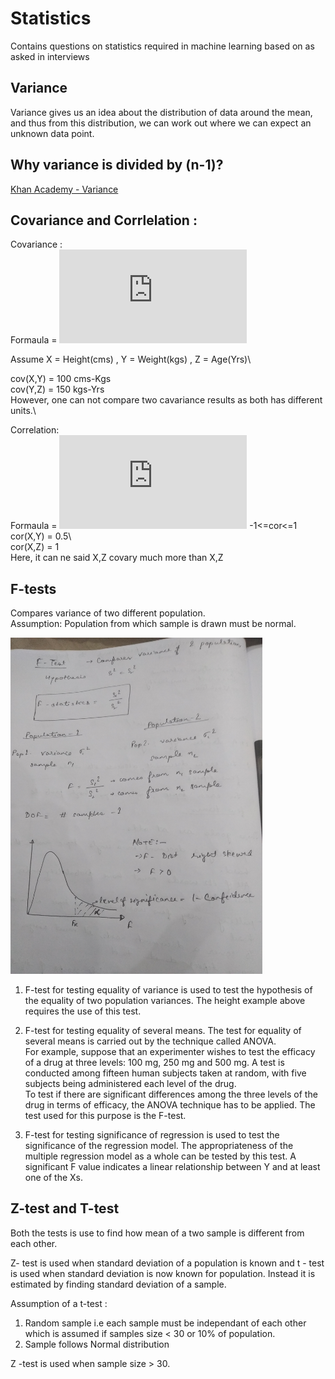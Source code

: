 # Statistics
Contains questions on statistics required in machine learning based on as asked in interviews


## Variance
Variance gives us an idea about the distribution of data around the mean, and thus from this distribution, we can work out where we can expect an unknown data point. 

## Why variance is divided by (n-1)?
[Khan Academy - Variance](https://www.khanacademy.org/math/ap-statistics/summarizing-quantitative-data-ap/more-standard-deviation/v/another-simulation-giving-evidence-that-n-1-gives-us-an-unbiased-estimate-of-variance)

## Covariance and Corrlelation :

Covariance :\
Formaula = ![first equation](https://latex.codecogs.com/gif.latex?%5Cfrac%7B%5Csum%20%28X-%5Cbar%7BX%7D%29%28Y-%5Cbar%7BY%7D%29%7D%7BN%7D)

Assume X  = Height(cms) , Y = Weight(kgs) , Z = Age(Yrs)\

cov(X,Y) = 100 cms-Kgs\
cov(Y,Z) = 150 kgs-Yrs\
However, one can not compare two cavariance results as both has different units.\

Correlation:\
Formaula = ![second equation](https://latex.codecogs.com/gif.latex?%5Cfrac%7Bcov%28X%2CY%29%7D%7Bcov%28X%29cov%28Y%29%7D)                 -1<=cor<=1\
cor(X,Y) = 0.5\            
cor(X,Z) = 1\
Here, it can ne said X,Z covary much more than X,Z 


## F-tests 

Compares variance of two different population.\
Assumption:  Population from which sample is drawn must be normal.


<img src="https://github.com/Adi1729/Statistics/blob/master/F test.jpg" width = 80%,  height = 80%>

   1. F-test for testing equality of variance is used to test the hypothesis of the equality of two population variances. The height example above requires the use of this test.
   
   2. F-test for testing equality of several means. The test for equality of several means is carried out by the technique called ANOVA.\
   For example, suppose that an experimenter wishes to test the efficacy of a drug at three levels: 100 mg, 250 mg and 500 mg. A test is conducted among fifteen human subjects taken at random, with five subjects being administered each level of the drug.\
To test if there are significant differences among the three levels of the drug in terms of efficacy, the ANOVA technique has to be applied. The test used for this purpose is the F-test.
   
   3. F-test for testing significance of regression is used to test the significance of the regression model. The appropriateness of the multiple regression model as a whole can be tested by this test. A significant F value indicates a linear relationship between Y and at least one of the Xs.

## Z-test and T-test

Both the tests is use to find how mean of a two sample is different from each other. 

Z- test is used when standard deviation of a population is known and t - test is used when standard deviation is now known for population. Instead it is estimated by finding standard deviation of a sample. 

Assumption of a t-test :
1. Random sample i.e each sample must be independant of each other which is assumed if samples size < 30 or 10% of population.
2. Sample follows Normal distribution

Z -test is used when sample size > 30.




 



